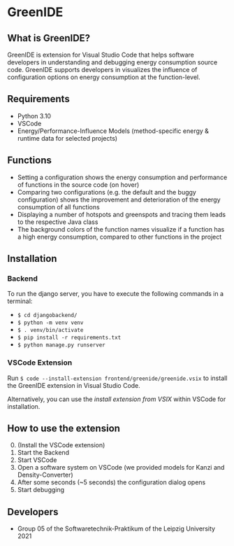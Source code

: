 # GreenIDE  

## What is GreenIDE?
GreenIDE is extension for Visual Studio Code that helps software developers in understanding and debugging energy consumption source code. GreenIDE supports developers in visualizes the influence of configuration options on energy consumption at the function-level.

## Requirements
* Python 3.10
* VSCode
* Energy/Performance-Influence Models (method-specific energy & runtime data for selected projects)


## Functions
- Setting a configuration shows the energy consumption and performance of functions in the source code (on hover)
- Comparing two configurations (e.g. the default and the buggy configuration) shows the improvement and deterioration of the energy consumption of all functions
- Displaying a number of hotspots and greenspots and tracing them leads to the respective Java class
- The background colors of the function names visualize if a function has a high energy consumption, compared to other functions in the project


## Installation

### Backend

To run the django server, you have to execute the following commands in a terminal:
* `$ cd djangobackend/`
* `$ python -m venv venv`
* `$ . venv/bin/activate`
* `$ pip install -r requirements.txt`
* `$ python manage.py runserver`


### VSCode Extension
Run `$ code --install-extension frontend/greenide/greenide.vsix` to install the GreenIDE extension in Visual Studio Code.

Alternatively, you can use the *install extension from VSIX* within VSCode for installation.



## How to use the extension
0. (Install the VSCode extension)
1. Start the Backend
2. Start VSCode
3. Open a software system on VSCode (we provided models for Kanzi and Density-Converter)
4. After some seconds (~5 seconds) the configuration dialog opens
5. Start debugging


## Developers
* Group 05 of the Softwaretechnik-Praktikum of the Leipzig University 2021
